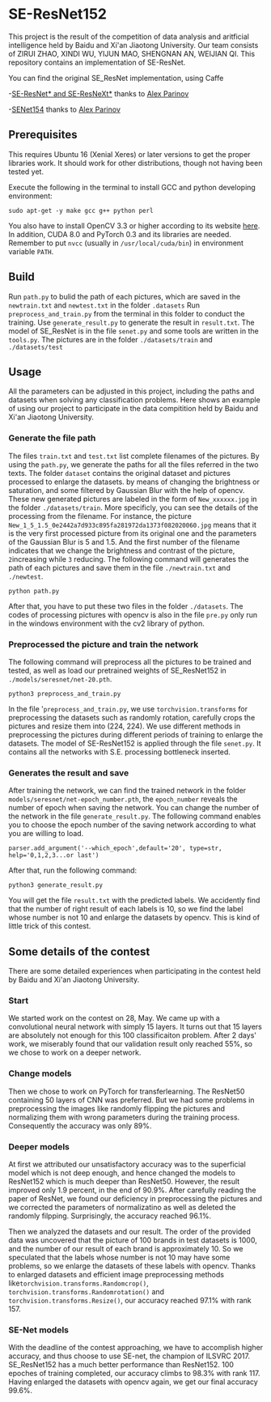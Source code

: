 # SE-ResNet152
This project is the result of the competition of data analysis and aritficial intelligence held by Baidu and Xi'an Jiaotong University. Our team consists of ZIRUI ZHAO, XINDI WU, YIJUN MAO, SHENGNAN AN, WEIJIAN QI.
This repository contains an implementation of SE-ResNet.

You can find the original SE_ResNet implementation, using Caffe

-[SE-ResNet* and SE-ResNeXt*](https://github.com/hujie-frank/SENet) thanks to [Alex Parinov](https://github.com/creafz)

-[SENet154](https://github.com/hujie-frank/SENet) thanks to [Alex Parinov](https://github.com/creafz)

## Prerequisites
This requires Ubuntu 16 (Xenial Xeres) or later versions to get the proper libraries work. It should work for other distributions, though not having been tested yet. 

Execute the following in the terminal to install GCC and python developing environment:
```
sudo apt-get -y make gcc g++ python perl
```
You also have to install OpenCV 3.3 or higher according to its website [here](https://docs.opencv.org/3.3.1/d7/d9f/tutorial_linux_install.html).
In addition, CUDA 8.0 and PyTorch 0.3 and its libraries are needed. Remember to put `nvcc` (usually in `/usr/local/cuda/bin`) in environment variable `PATH`.

## Build
Run `path.py` to bulid the path of each pictures, which are saved in the `newtrain.txt` and `newtest.txt` in the folder `.datasets`
Run `preprocess_and_train.py` from the terminal in this folder to conduct the training.
Use `generate_result.py` to generate the result in `result.txt`.
The model of SE_ResNet is in the file `senet.py` and some tools are written in the `tools.py`.
The pictures are in the folder `./datasets/train` and `./datasets/test`

## Usage
All the parameters can be adjusted in this project, including the paths and datasets when solving any classification problems. Here shows an example of using our project to participate in the data compitition held by Baidu and Xi'an Jiaotong University.

### Generate the file path
The files `train.txt` and `test.txt` list complete filenames of the pictures. By using the `path.py`, we generate the paths for all the files referred in the two texts. The folder `dataset` contains the original dataset and pictures processed to enlarge the datasets. by means of changing the brightness or saturation, and some filtered by Gaussian Blur with the help of opencv. These new generated pictures are labeled in the form of `New_xxxxxx.jpg` in the folder `./datasets/train`. More specificly, you can see the details of the processing from the filename. For instance, the picture `New_1_5_1.5_0e2442a7d933c895fa281972da1373f082020060.jpg` means that it is the very first processed picture from its original one and the parameters of the Gaussian Blur is 5 and 1.5. And the first number of the filename indicates that we change the brightness and contrast of the picture, `2`increasing while `3` reducing.
The following command will generates the path of each pictures and save them in the file `./newtrain.txt` and `./newtest`.
```
python path.py 
```
After that, you have to put these two files in the folder `./datasets`.
The codes of processing pictures with opencv is also in the file `pre.py` only run in the windows environment with the cv2 library of python.

### Preprocessed the picture and train the network
The following command will preprocess all the pictures to be trained and tested, as well as load our pretrained weights of SE_ResNet152 in `./models/seresnet/net-20.pth`.
```
python3 preprocess_and_train.py
```
In the file '`preprocess_and_train.py`, we use `torchvision.transforms` for preprocessing the datasets such as randomly rotation, carefully crops the pictures and resize them into (224, 224). We use different methods in preprocessing the pictures during different periods of training to enlarge the datasets. 
The model of SE-ResNet152 is applied through the file `senet.py`. It contains all the networks with S.E. processing bottleneck inserted.

### Generates the result and save
After training the network, we can find the trained network in the folder `models/seresnet/net-epoch_number.pth`, the `epoch_number` reveals the number of epoch when saving the network. You can change the number of the network in the file `generate_result.py`. The following command enables you to choose the epoch number of the saving network according to what you are willing to load.
```
parser.add_argument('--which_epoch',default='20', type=str, help='0,1,2,3...or last')
```
After that, run the following command:
```
python3 generate_result.py
```
You will get the file `result.txt` with the predicted labels.
We accidently find that the number of right result of each labels is 10, so we find the label whose number is not 10 and enlarge the datasets by opencv. This is kind of little trick of this contest.

## Some details of the contest
There are some detailed experiences when participating in the contest held by Baidu and Xi'an Jiaotong University. 

### Start
We started work on the contest on 28, May. We came up with a convolutional neural network with simply 15 layers. It turns out that 15 layers are absolutely not enough for this 100 classificaiton problem. After 2 days' work, we miserably found that our validation result only reached 55%, so we chose to work on a deeper network.

### Change models
Then we chose to work on PyTorch for transferlearning. The ResNet50 containing 50 layers of CNN was preferred. But we had some problems in preprocessing the images like randomly flipping the pictures and normalizing them with wrong parameters during the training process. Consequently the accuracy was only 89%.

### Deeper models
At first we attributed our unsatisfactory accuracy was to the superficial model which is not deep enough, and hence changed the models to ResNet152 which is much deeper than ResNet50. However, the result improved only 1.9 percent, in the end of 90.9%. After carefully reading the paper of ResNet, we found our deficiency in preprocessing the pictures and we corrected the parameters of normalizatino as well as deleted the randomly filpping. Surprisingly, the accuracy reached 96.1%.

Then we analyzed the datasets and our result. The order of the provided data was uncovered that the picture of 100 brands in test datasets is 1000, and the number of our result of each brand is approximately 10. So we speculated that the labels whose number is not 10 may have some problems, so we enlarge the datasets of these labels with opencv. 
Thanks to enlarged datasets and efficient image preprocessing methods like`torchvision.transforms.Randomcrop()`, `torchvision.transforms.Randomrotation()` and `torchvision.transforms.Resize()`, our accuracy reached 97.1% with rank 157.

### SE-Net models
With the deadline of the contest approaching, we have to accomplish higher accuracy, and thus choose to use SE-net, the champion of ILSVRC 2017. SE_ResNet152 has a much better performance than ResNet152. 100 epoches of training completed, our accuracy climbs to 98.3% with rank 117.
Having enlarged the datasets with opencv again, we get our final accuracy 99.6%.


